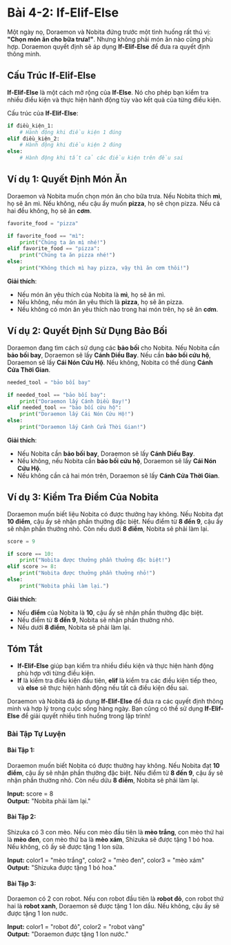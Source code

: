 # Bài 4-2: If-Elif-Else 

Một ngày nọ, Doraemon và Nobita đứng trước một tình huống rất thú vị: **"Chọn món ăn cho bữa trưa!"**. Nhưng không phải món ăn nào cũng phù hợp. Doraemon quyết định sẽ áp dụng **If-Elif-Else** để đưa ra quyết định thông minh. 

## Cấu Trúc If-Elif-Else

**If-Elif-Else** là một cách mở rộng của **If-Else**. Nó cho phép bạn kiểm tra nhiều điều kiện và thực hiện hành động tùy vào kết quả của từng điều kiện.

Cấu trúc của **If-Elif-Else**:

```python
if điều_kiện_1:
    # Hành động khi điều kiện 1 đúng
elif điều_kiện_2:
    # Hành động khi điều kiện 2 đúng
else:
    # Hành động khi tất cả các điều kiện trên đều sai
```

## Ví dụ 1: Quyết Định Món Ăn

Doraemon và Nobita muốn chọn món ăn cho bữa trưa. Nếu Nobita thích **mì**, họ sẽ ăn mì. Nếu không, nếu cậu ấy muốn **pizza**, họ sẽ chọn pizza. Nếu cả hai đều không, họ sẽ ăn **cơm**.

```python
favorite_food = "pizza"

if favorite_food == "mì":
    print("Chúng ta ăn mì nhé!")
elif favorite_food == "pizza":
    print("Chúng ta ăn pizza nhé!")
else:
    print("Không thích mì hay pizza, vậy thì ăn cơm thôi!")
```

**Giải thích**: 
- Nếu món ăn yêu thích của Nobita là **mì**, họ sẽ ăn mì.
- Nếu không, nếu món ăn yêu thích là **pizza**, họ sẽ ăn pizza.
- Nếu không có món ăn yêu thích nào trong hai món trên, họ sẽ ăn **cơm**.

## Ví dụ 2: Quyết Định Sử Dụng Bảo Bối

Doraemon đang tìm cách sử dụng các **bảo bối** cho Nobita. Nếu Nobita cần **bảo bối bay**, Doraemon sẽ lấy **Cánh Diều Bay**. Nếu cần **bảo bối cứu hộ**, Doraemon sẽ lấy **Cái Nón Cứu Hộ**. Nếu không, Nobita có thể dùng **Cánh Cửa Thời Gian**.

```python
needed_tool = "bảo bối bay"

if needed_tool == "bảo bối bay":
    print("Doraemon lấy Cánh Diều Bay!")
elif needed_tool == "bảo bối cứu hộ":
    print("Doraemon lấy Cái Nón Cứu Hộ!")
else:
    print("Doraemon lấy Cánh Cửa Thời Gian!")
```

**Giải thích**:
- Nếu Nobita cần **bảo bối bay**, Doraemon sẽ lấy **Cánh Diều Bay**.
- Nếu không, nếu Nobita cần **bảo bối cứu hộ**, Doraemon sẽ lấy **Cái Nón Cứu Hộ**.
- Nếu không cần cả hai món trên, Doraemon sẽ lấy **Cánh Cửa Thời Gian**.

## Ví dụ 3: Kiểm Tra Điểm Của Nobita

Doraemon muốn biết liệu Nobita có được thưởng hay không. Nếu Nobita đạt **10 điểm**, cậu ấy sẽ nhận phần thưởng đặc biệt. Nếu điểm từ **8 đến 9**, cậu ấy sẽ nhận phần thưởng nhỏ. Còn nếu dưới **8 điểm**, Nobita sẽ phải làm lại.

```python
score = 9

if score == 10:
    print("Nobita được thưởng phần thưởng đặc biệt!")
elif score >= 8:
    print("Nobita được thưởng phần thưởng nhỏ!")
else:
    print("Nobita phải làm lại.")
```

**Giải thích**:
- Nếu **điểm** của Nobita là **10**, cậu ấy sẽ nhận phần thưởng đặc biệt.
- Nếu điểm từ **8 đến 9**, Nobita sẽ nhận phần thưởng nhỏ.
- Nếu dưới **8 điểm**, Nobita sẽ phải làm lại.

## Tóm Tắt

- **If-Elif-Else** giúp bạn kiểm tra nhiều điều kiện và thực hiện hành động phù hợp với từng điều kiện.
- **If** là kiểm tra điều kiện đầu tiên, **elif** là kiểm tra các điều kiện tiếp theo, và **else** sẽ thực hiện hành động nếu tất cả điều kiện đều sai.

Doraemon và Nobita đã áp dụng **If-Elif-Else** để đưa ra các quyết định thông minh và hợp lý trong cuộc sống hàng ngày. Bạn cũng có thể sử dụng **If-Elif-Else** để giải quyết nhiều tình huống trong lập trình!


### Bài Tập Tự Luyện

#### **Bài Tập 1:** 
Doraemon muốn biết Nobita có được thưởng hay không. Nếu Nobita đạt **10 điểm**, cậu ấy sẽ nhận phần thưởng đặc biệt. Nếu điểm từ **8 đến 9**, cậu ấy sẽ nhận phần thưởng nhỏ. Còn nếu dứu **8 điểm**, Nobita sẽ phải làm lại.

**Input:** score = 8\
**Output:** "Nobita phải làm lại."

#### **Bài Tập 2:** 
Shizuka có 3 con mèo. Nếu con mèo đầu tiên là **mèo trắng**, con mèo thứ hai là **mèo đen**, con mèo thứ ba là **mèo xám**, Shizuka sẽ được tặng 1 bó hoa. Nếu không, cô ấy sẽ được tặng 1 lon sữa.

**Input:** color1 = "mèo trắng", color2 = "mèo đen", color3 = "mèo xám"\
**Output:** "Shizuka được tặng 1 bó hoa."

#### **Bài Tập 3:** 
Doraemon có 2 con robot. Nếu con robot đầu tiên là **robot đỏ**, con robot thứ hai là **robot xanh**, Doraemon sẽ được tặng 1 lon dầu. Nếu không, cậu ấy sẽ được tặng 1 lon nước.

**Input:** color1 = "robot đỏ", color2 = "robot vàng"\
**Output:** "Doraemon được tặng 1 lon nước."
